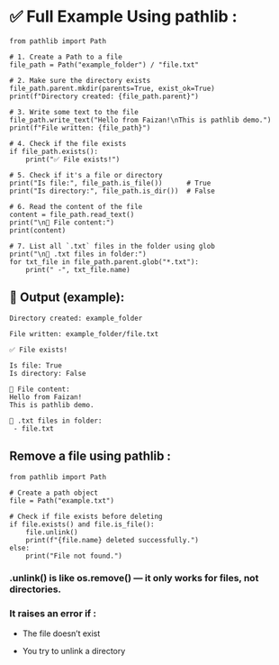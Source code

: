 # ✅ Full Example Using pathlib :
```
from pathlib import Path

# 1. Create a Path to a file
file_path = Path("example_folder") / "file.txt"

# 2. Make sure the directory exists
file_path.parent.mkdir(parents=True, exist_ok=True)
print(f"Directory created: {file_path.parent}")

# 3. Write some text to the file
file_path.write_text("Hello from Faizan!\nThis is pathlib demo.")
print(f"File written: {file_path}")

# 4. Check if the file exists
if file_path.exists():
    print("✅ File exists!")

# 5. Check if it's a file or directory
print("Is file:", file_path.is_file())      # True
print("Is directory:", file_path.is_dir())  # False

# 6. Read the content of the file
content = file_path.read_text()
print("\n📄 File content:")
print(content)

# 7. List all `.txt` files in the folder using glob
print("\n📂 .txt files in folder:")
for txt_file in file_path.parent.glob("*.txt"):
    print(" -", txt_file.name)

```

## 🧪 Output (example):
```
Directory created: example_folder

File written: example_folder/file.txt

✅ File exists!

Is file: True
Is directory: False

📄 File content:
Hello from Faizan!
This is pathlib demo.

📂 .txt files in folder:
 - file.txt

``` 

## Remove a file using pathlib :
```
from pathlib import Path

# Create a path object
file = Path("example.txt")

# Check if file exists before deleting
if file.exists() and file.is_file():
    file.unlink()
    print(f"{file.name} deleted successfully.")
else:
    print("File not found.")

```   
### .unlink() is like os.remove() — it only works for files, not directories.

### It raises an error if :

- The file doesn’t exist

- You try to unlink a directory 

